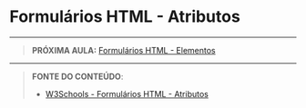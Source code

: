 # Formulários HTML - Atributos





***

> **PRÓXIMA AULA:** [Formulários HTML - Elementos](../10.3-formularios-elementos)

***


> **FONTE DO CONTEÚDO**:
>
> - [W3Schools - Formulários HTML - Atributos](https://www.w3schools.com/html/html_forms_attributes.asp)